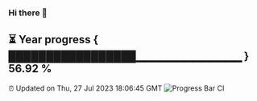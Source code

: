 ### Hi there 👋
⏳ Year progress { █████████████████▁▁▁▁▁▁▁▁▁▁▁▁▁ } 56.92 %
---
⏰ Updated on Thu, 27 Jul 2023 18:06:45 GMT
![Progress Bar CI](https://github.com/Moyi321/Moyi321/workflows/Progress%20Bar%20CI/badge.svg)
